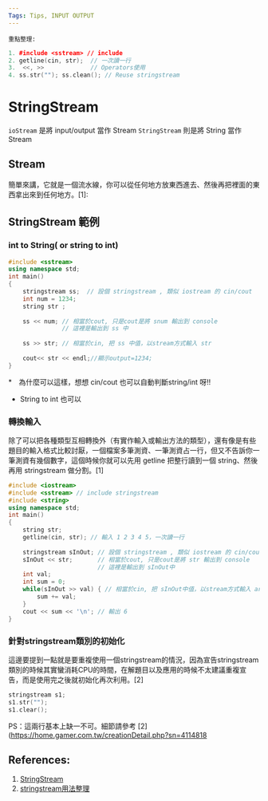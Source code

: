 ```yaml
---
Tags: Tips, INPUT OUTPUT
---
```

`重點整理:`
``` c++
1. #include <sstream> // include
2. getline(cin, str);  // 一次讀一行
3.  <<, >>             // Operators使用
4. ss.str(""); ss.clean(); // Reuse stringstream
```


# StringStream

`ioStream` 是將 input/output 當作 Stream 
`StringStream` 則是將 String 當作 Stream 

## Stream 
簡單來講，它就是一個流水線，你可以從任何地方放東西進去、然後再把裡面的東西拿出來到任何地方。[1]:


## StringStream 範例
### int to String( or string to int)
``` c++
#include <sstream>
using namespace std;
int main()
{
    stringstream ss;  // 設個 stringstream , 類似 iostream 的 cin/cout
    int num = 1234;
    string str ; 
    
    ss << num; // 相當於cout, 只是cout是將 snum 輸出到 console
               // 這裡是輸出到 ss 中
    
    ss >> str; // 相當於cin, 把 ss 中值，以stream方式輸入 str
    
    cout<< str << endl;//顯示output=1234;
}
```
*　為什麼可以這樣，想想 cin/cout 也可以自動判斷string/int 呀!!
* String to int 也可以

### 轉換輸入
除了可以把各種類型互相轉換外（有實作輸入或輸出方法的類型），還有像是有些題目的輸入格式比較討厭，一個檔案多筆測資、一筆測資占一行，但又不告訴你一筆測資有幾個數字，這個時候你就可以先用 getline 把整行讀到一個 string、然後再用 stringstream 做分割。[1]

``` c++
#include <iostream>
#include <sstream> // include stringstream
#include <string>
using namespace std;
int main()
{
    string str;
    getline(cin, str); // 輸入 1 2 3 4 5，一次讀一行
    
    stringstream sInOut; // 設個 stringstream , 類似 iostream 的 cin/cout 
    sInOut << str;       // 相當於cout, 只是cout是將 str 輸出到 console
                         // 這裡是輸出到 sInOut中    
    int val;
    int sum = 0;
    while(sInOut >> val) { // 相當於cin, 把 sInOut中值，以stream方式輸入 arr
        sum += val;
    }
    cout << sum << '\n'; // 輸出 6
}
```
### 針對stringstream類別的初始化
這邊要提到一點就是要重複使用一個stringstream的情況，因為宣告stringstream類別的時候其實蠻消耗CPU的時間，在解題目以及應用的時候不太建議重複宣告，而是使用完之後就初始化再次利用。[2]

``` c++
stringstream s1;
s1.str("");  
s1.clear();
```
PS：這兩行基本上缺一不可。細節請參考 [2](https://home.gamer.com.tw/creationDetail.php?sn=4114818


## References:
1. [StringStream](https://hackmd.io/@wiwiho/CPN-stringstream)
2. [stringstream用法整理](https://home.gamer.com.tw/creationDetail.php?sn=4114818)